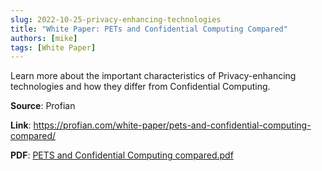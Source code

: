 ```yaml
---
slug: 2022-10-25-privacy-enhancing-technologies
title: "White Paper: PETs and Confidential Computing Compared"
authors: [mike]
tags: [White Paper]
---
```

Learn more about the important characteristics of Privacy-enhancing technologies and how they differ from Confidential Computing.

**Source**: Profian

**Link**: https://profian.com/white-paper/pets-and-confidential-computing-compared/

**PDF**: [PETS and Confidential Computing compared.pdf](/assets/docs/PETS_and_CC_compared.pdf)